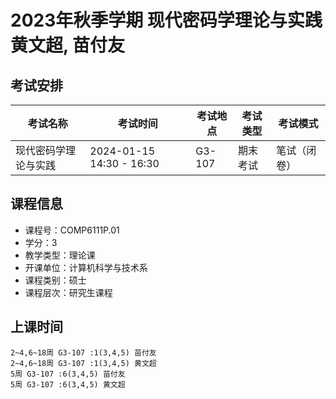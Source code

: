 # 2023年秋季学期 现代密码学理论与实践 黄文超, 苗付友




## 考试安排

| 考试名称 | 考试时间 | 考试地点 | 考试类型 | 考试模式 |
| -------- | -------- | -------- | -------- | -------- |
| 现代密码学理论与实践 | 2024-01-15 14:30 - 16:30 | G3-107 | 期末考试 | 笔试（闭卷） |





## 课程信息

- 课程号：COMP6111P.01
- 学分：3
- 教学类型：理论课
- 开课单位：计算机科学与技术系
- 课程类别：硕士
- 课程层次：研究生课程

## 上课时间

```
2~4,6~18周 G3-107 :1(3,4,5) 苗付友
2~4,6~18周 G3-107 :1(3,4,5) 黄文超
5周 G3-107 :6(3,4,5) 苗付友
5周 G3-107 :6(3,4,5) 黄文超
```

